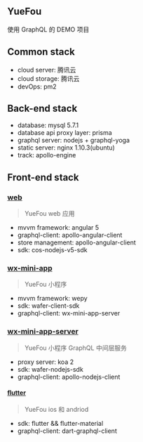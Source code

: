 ## YueFou
使用 GraphQL 的 DEMO 项目

## Common stack
* cloud server: 腾讯云
* cloud storage: 腾讯云
* devOps: pm2

## Back-end stack
* database: mysql 5.7.1
* database api proxy layer: prisma
* graphql server: nodejs + graphql-yoga
* static server: nginx 1.10.3(ubuntu)
* track: apollo-engine

## Front-end stack

### [web](https://github.com/haoliangwu/yuefou-webapp)

> YueFou web 应用

* mvvm framework: angular 5
* graphql-client: apollo-angular-client
* store management: apollo-angular-client
* sdk: cos-nodejs-v5-sdk

### [wx-mini-app](https://github.com/haoliangwu/yuefou-wx)

> YueFou 小程序

* mvvm framework: wepy
* sdk: wafer-client-sdk
* graphql-client: wx-mini-app-server

### [wx-mini-app-server](https://github.com/haoliangwu/yuefou-wx-miniapp-server)

> YueFou 小程序 GraphQL 中间层服务

* proxy server: koa 2
* sdk: wafer-nodejs-sdk
* graphql-client: apollo-nodejs-client

#### [flutter](https://github.com/haoliangwu/yuefou-flutter)

> YueFou ios 和 andriod

* sdk: flutter && flutter-material
* graphql-client: dart-graphql-client